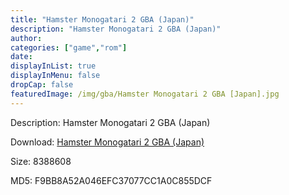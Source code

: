 ```yaml
---
title: "Hamster Monogatari 2 GBA (Japan)"
description: "Hamster Monogatari 2 GBA (Japan)"
author: 
categories: ["game","rom"]
date: 
displayInList: true
displayInMenu: false
dropCap: false
featuredImage: /img/gba/Hamster Monogatari 2 GBA [Japan].jpg
---
```


Description: Hamster Monogatari 2 GBA (Japan)

Download: <a style="text-decoration:underline;" href="https://mega.nz/#!PXQk3YIQ!K2lAchhN6p8Q75VYMeR9FKfZxNHU0NTRSAzi2nDMLXM" target = "_blank" rel = "nofollow" > Hamster Monogatari 2 GBA (Japan)</a>

Size: 8388608

MD5: F9BB8A52A046EFC37077CC1A0C855DCF

